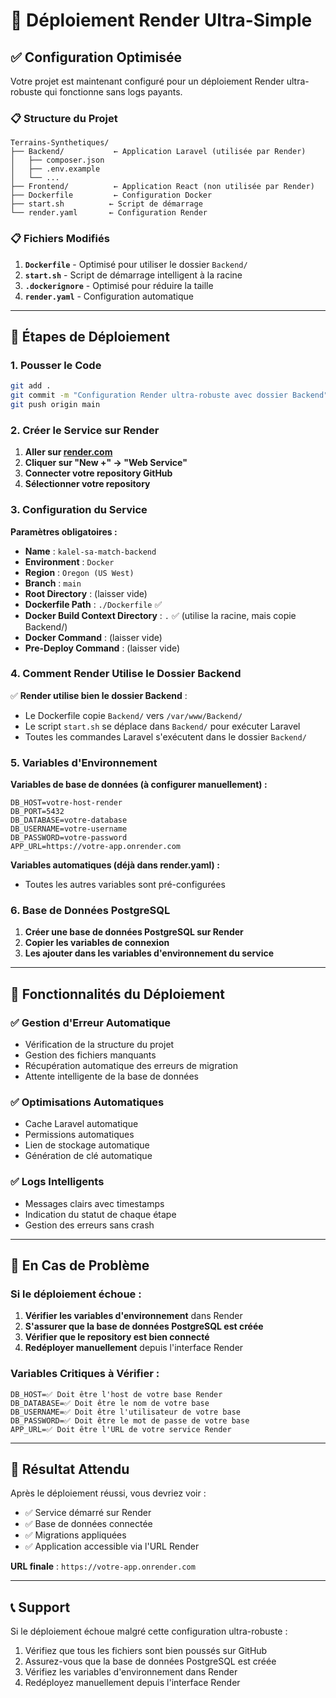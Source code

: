 # 🚀 Déploiement Render Ultra-Simple

## ✅ Configuration Optimisée

Votre projet est maintenant configuré pour un déploiement Render ultra-robuste qui fonctionne sans logs payants.

### 📋 Structure du Projet
```
Terrains-Synthetiques/
├── Backend/           ← Application Laravel (utilisée par Render)
│   ├── composer.json
│   ├── .env.example
│   └── ...
├── Frontend/          ← Application React (non utilisée par Render)
├── Dockerfile         ← Configuration Docker
├── start.sh          ← Script de démarrage
└── render.yaml       ← Configuration Render
```

### 📋 Fichiers Modifiés

1. **`Dockerfile`** - Optimisé pour utiliser le dossier `Backend/`
2. **`start.sh`** - Script de démarrage intelligent à la racine
3. **`.dockerignore`** - Optimisé pour réduire la taille
4. **`render.yaml`** - Configuration automatique

---

## 🎯 Étapes de Déploiement

### 1. Pousser le Code
```bash
git add .
git commit -m "Configuration Render ultra-robuste avec dossier Backend"
git push origin main
```

### 2. Créer le Service sur Render

1. **Aller sur [render.com](https://render.com)**
2. **Cliquer sur "New +" → "Web Service"**
3. **Connecter votre repository GitHub**
4. **Sélectionner votre repository**

### 3. Configuration du Service

**Paramètres obligatoires :**
- **Name** : `kalel-sa-match-backend`
- **Environment** : `Docker`
- **Region** : `Oregon (US West)`
- **Branch** : `main`
- **Root Directory** : (laisser vide)
- **Dockerfile Path** : `./Dockerfile` ✅
- **Docker Build Context Directory** : `.` ✅ (utilise la racine, mais copie Backend/)
- **Docker Command** : (laisser vide)
- **Pre-Deploy Command** : (laisser vide)

### 4. Comment Render Utilise le Dossier Backend

✅ **Render utilise bien le dossier Backend** :
- Le Dockerfile copie `Backend/` vers `/var/www/Backend/`
- Le script `start.sh` se déplace dans `Backend/` pour exécuter Laravel
- Toutes les commandes Laravel s'exécutent dans le dossier `Backend/`

### 5. Variables d'Environnement

**Variables de base de données (à configurer manuellement) :**
```
DB_HOST=votre-host-render
DB_PORT=5432
DB_DATABASE=votre-database
DB_USERNAME=votre-username
DB_PASSWORD=votre-password
APP_URL=https://votre-app.onrender.com
```

**Variables automatiques (déjà dans render.yaml) :**
- Toutes les autres variables sont pré-configurées

### 6. Base de Données PostgreSQL

1. **Créer une base de données PostgreSQL sur Render**
2. **Copier les variables de connexion**
3. **Les ajouter dans les variables d'environnement du service**

---

## 🔧 Fonctionnalités du Déploiement

### ✅ Gestion d'Erreur Automatique
- Vérification de la structure du projet
- Gestion des fichiers manquants
- Récupération automatique des erreurs de migration
- Attente intelligente de la base de données

### ✅ Optimisations Automatiques
- Cache Laravel automatique
- Permissions automatiques
- Lien de stockage automatique
- Génération de clé automatique

### ✅ Logs Intelligents
- Messages clairs avec timestamps
- Indication du statut de chaque étape
- Gestion des erreurs sans crash

---

## 🚨 En Cas de Problème

### Si le déploiement échoue :

1. **Vérifier les variables d'environnement** dans Render
2. **S'assurer que la base de données PostgreSQL est créée**
3. **Vérifier que le repository est bien connecté**
4. **Redéployer manuellement** depuis l'interface Render

### Variables Critiques à Vérifier :
```
DB_HOST=✅ Doit être l'host de votre base Render
DB_DATABASE=✅ Doit être le nom de votre base
DB_USERNAME=✅ Doit être l'utilisateur de votre base
DB_PASSWORD=✅ Doit être le mot de passe de votre base
APP_URL=✅ Doit être l'URL de votre service Render
```

---

## 🎉 Résultat Attendu

Après le déploiement réussi, vous devriez voir :
- ✅ Service démarré sur Render
- ✅ Base de données connectée
- ✅ Migrations appliquées
- ✅ Application accessible via l'URL Render

**URL finale** : `https://votre-app.onrender.com`

---

## 📞 Support

Si le déploiement échoue malgré cette configuration ultra-robuste :
1. Vérifiez que tous les fichiers sont bien poussés sur GitHub
2. Assurez-vous que la base de données PostgreSQL est créée
3. Vérifiez les variables d'environnement dans Render
4. Redéployez manuellement depuis l'interface Render 